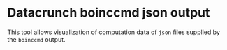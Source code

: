 # Datacrunch boinccmd json output

This tool allows visualization of computation data of `json` files 
supplied by the `boinccmd` output. 


